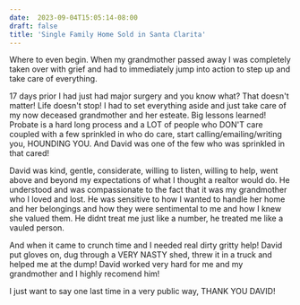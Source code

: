 ```yaml
---
date:  2023-09-04T15:05:14-08:00
draft: false
title: 'Single Family Home Sold in Santa Clarita'
---
```


Where to even begin. When my grandmother passed away I was completely taken over with grief and had to immediately jump into action to step up and take care of everything.  

17 days prior I had just had major surgery and you know what? That doesn't matter! Life doesn't stop! I had to set everything aside and just take care of my now deceased grandmother and her esteate. Big lessons learned! Probate is a hard long process and a LOT of people who DON'T care coupled with a few sprinkled in who do care, start calling/emailing/writing you, HOUNDING YOU. And David was one of the few who was sprinkled in that cared! 

David was kind, gentle, considerate, willing to listen, willing to help, went above and beyond my expectations of what I thought a realtor would do. He understood and was compassionate to the fact that it was my grandmother who I loved and lost. He was sensitive to how I wanted to handle her home and her belongings and how they were sentimental to me and how I knew she valued them. He didnt treat me just like a number, he treated me like a vauled person. 

And when it came to crunch time and I needed real dirty gritty help! David put gloves on, dug through a VERY NASTY shed, threw it in a truck and helped me at the dump! David worked very hard for me and my grandmother and I highly recomend him! 

I just want to say one last time in a very public way, THANK YOU DAVID!
